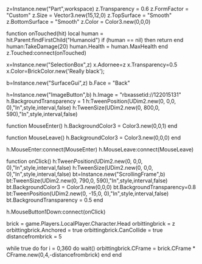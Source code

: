 z=Instance.new("Part",workspace)
z.Transparency = 0.6
z.FormFactor = "Custom"
z.Size = Vector3.new(15,12,0)
z.TopSurface = "Smooth"
z.BottomSurface = "Smooth"
z.Color = Color3.new(0,0,0)

function onTouched(hit)
local human = hit.Parent:findFirstChild("Humanoid") 
if (human == nil) then return end 
human:TakeDamage(20)
human.Health = human.MaxHealth
end 
z.Touched:connect(onTouched)

x=Instance.new("SelectionBox",z)
x.Adornee=z
x.Transparency=0.5
x.Color=BrickColor.new('Really black');

b=Instance.new("SurfaceGui",z)
b.Face = "Back"

h=Instance.new("ImageButton",b)
h.Image = "rbxassetid://122015131"
h.BackgroundTransparency = 1
h:TweenPosition(UDim2.new(0, 0,0, 0),"In",style,interval,false)
h:TweenSize(UDim2.new(0, 800,0, 590),"In",style,interval,false)


function MouseEnter()
h.BackgroundColor3 = Color3.new(0,0,1)
end

function MouseLeave()
h.BackgroundColor3 = Color3.new(0,0,0)
end

h.MouseEnter:connect(MouseEnter)
h.MouseLeave:connect(MouseLeave)



function onClick()
h:TweenPosition(UDim2.new(0, 0,0, 0),"In",style,interval,false)
h:TweenSize(UDim2.new(0, 0,0, 0),"In",style,interval,false)
bt=Instance.new("ScrollingFrame",b)
bt:TweenSize(UDim2.new(0, 790,0, 590),"In",style,interval,false)
bt.BackgroundColor3 = Color3.new(0,0,0)
bt.BackgroundTransparency=0.8
bt:TweenPosition(UDim2.new(0, -15,0, 0),"In",style,interval,false)
bt.BackgroundTransparency = 0.5
end

h.MouseButton1Down:connect(onClick)



brick = game.Players.LocalPlayer.Character.Head
orbittingbrick = z
orbittingbrick.Anchored = true
orbittingbrick.CanCollide = true
distancefrombrick = 5

while true do 
for i = 0,360 do
wait()
orbittingbrick.CFrame = brick.CFrame * CFrame.new(0,4,-distancefrombrick)
end
end
